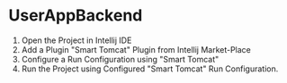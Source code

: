 # UserAppBackend

1. Open the Project in Intellij IDE
2. Add a Plugin "Smart Tomcat" Plugin from Intellij Market-Place
3. Configure a Run Configuration using "Smart Tomcat"
4. Run the Project using Configured "Smart Tomcat" Run Configuration.
